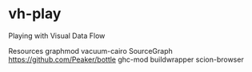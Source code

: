 vh-play
=======

Playing with Visual Data Flow

Resources
  graphmod
  vacuum-cairo
  SourceGraph
  https://github.com/Peaker/bottle
  ghc-mod
  buildwrapper
  scion-browser

